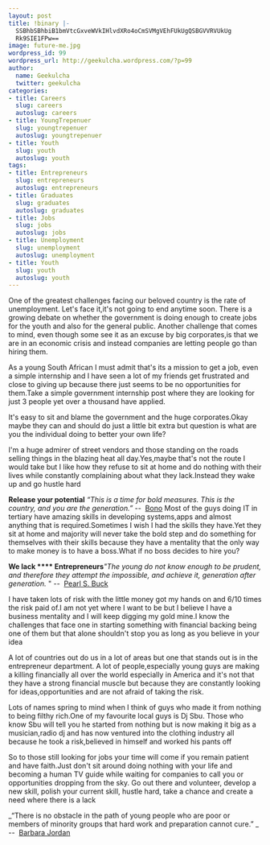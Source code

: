```yaml
---
layout: post
title: !binary |-
  SSBhbSBhbiB1bmVtcGxveWVkIHlvdXRo4oCmSVMgVEhFUkUgQSBGVVRVUkUg
  Rk9SIE1FPw==
image: future-me.jpg
wordpress_id: 99
wordpress_url: http://geekulcha.wordpress.com/?p=99
author:
  name: Geekulcha
  twitter: geekulcha
categories:
- title: Careers
  slug: careers
  autoslug: careers
- title: YoungTrepenuer
  slug: youngtrepenuer
  autoslug: youngtrepenuer
- title: Youth
  slug: youth
  autoslug: youth
tags:
- title: Entrepreneurs
  slug: entrepreneurs
  autoslug: entrepreneurs
- title: Graduates
  slug: graduates
  autoslug: graduates
- title: Jobs
  slug: jobs
  autoslug: jobs
- title: Unemployment
  slug: unemployment
  autoslug: unemployment
- title: Youth
  slug: youth
  autoslug: youth
---
```

One of the greatest challenges facing our beloved country is the rate of unemployment. Let's face it,it's not going to end anytime soon. There is a growing debate on whether the government is doing enough to create jobs for the youth and also for the general public. Another challenge that comes to mind, even though some see it as an excuse by big corporates,is that we are in an economic crisis and instead companies are letting people go than hiring them.

 As a young South African I must admit that's its a mission to get a job, even a simple internship and I have seen a lot of my friends get frustrated and close to giving up because there just seems to be no opportunities for them.Take a simple government internship post where they are looking for just 3 people yet over a thousand have applied.

 It's easy to sit and blame the government and the huge corporates.Okay maybe they can and should do just a little bit extra but question is what are you the individual doing to better your own life?

 I'm a huge admirer of street vendors and those standing on the roads selling things in the blazing heat all day.Yes,maybe that's not the route I would take but I like how they refuse to sit at home and do nothing with their lives while constantly complaining about what they lack.Instead they wake up and go hustle hard

**Release your potential** _“This is a time for bold measures. This is the country, and you are the generation.”_
 --  [Bono](http://www.betterworldheroes.com/bono.htm)
 Most of the guys doing IT in tertiary have amazing skills in developing systems,apps and almost anything that is required.Sometimes I wish I had the skills they have.Yet they sit at home and majority will never take the bold step and do something for themselves with their skills because they have a mentality that the only way to make money is to have a boss.What if no boss decides to hire you?

**We lack **** Entrepreneurs**_"The young do not know enough to be prudent, and therefore they attempt the impossible, and achieve it, generation after generation._ "
 --  [Pearl S. Buck](http://www.betterworldheroes.com/buck.htm)

 I have taken lots of risk with the little money got my hands on and 6/10 times the risk paid of.I am not yet where I want to be but I believe I have a business mentality and I will keep digging my gold mine.I know the challenges that face one in starting something with financial backing being one of them but that alone shouldn't stop you as long as you believe in your idea

 A lot of countries out do us in a lot of areas but one that stands out is in the entrepreneur department. A lot of people,especially young guys are making a killing financially all over the world especially in America and it's not that they have a strong financial muscle but because they are constantly looking for ideas,opportunities and are not afraid of taking the risk.

 Lots of names spring to mind when I think of guys who made it from nothing to being filthy rich.One of my favourite local guys is Dj Sbu. Those who know Sbu will tell you he started from nothing but is now making it big as a musician,radio dj and has now ventured into the clothing industry all because he took a risk,believed in himself and worked his pants off

 So to those still looking for jobs your time will come if you remain patient and have faith.Just don't sit around doing nothing with your life and becoming a human TV guide while waiting for companies to call you or opportunities dropping from the sky. Go out there and volunteer, develop a new skill, polish your current skill, hustle hard, take a chance and create a need where there is a lack

_“There is no obstacle in the path of young people who are poor or members of minority groups that hard work and preparation cannot cure.” _
 --  [Barbara Jordan](http://www.betterworldheroes.com/jordan-barbara.htm)

